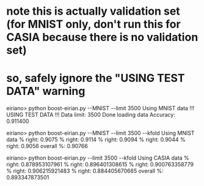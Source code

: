 # note this is actually validation set (for MNIST only, don't run this for CASIA because there is no validation set)
# so, safely ignore the "USING TEST DATA" warning
eiriano> python boost-eirian.py --MNIST --limit 3500
Using MNIST data
!!! USING TEST DATA !!!
Data limit: 3500
Done loading data
Accuracy: 0.911400

eiriano> python boost-eirian.py --MNIST --limit 3500 --kfold
Using MNIST data
% right:  0.9075
% right:  0.9114
% right:  0.9094
% right:  0.9044
% right:  0.9056
overall %:  0.90766

eiriano> python boost-eirian.py  --limit 3500 --kfold
Using CASIA data
% right:  0.878953107961
% right:  0.896401308615
% right:  0.900763358779
% right:  0.906215921483
% right:  0.884405670665
overall %:  0.893347873501

